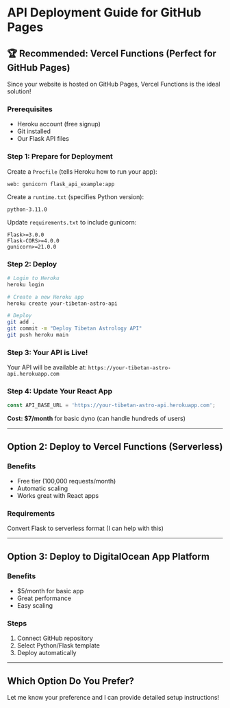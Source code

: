 # API Deployment Guide for GitHub Pages

## 🏆 Recommended: Vercel Functions (Perfect for GitHub Pages)

Since your website is hosted on GitHub Pages, Vercel Functions is the ideal solution!

### Prerequisites
- Heroku account (free signup)
- Git installed
- Our Flask API files

### Step 1: Prepare for Deployment

Create a `Procfile` (tells Heroku how to run your app):
```
web: gunicorn flask_api_example:app
```

Create a `runtime.txt` (specifies Python version):
```
python-3.11.0
```

Update `requirements.txt` to include gunicorn:
```
Flask>=3.0.0
Flask-CORS>=4.0.0
gunicorn>=21.0.0
```

### Step 2: Deploy
```bash
# Login to Heroku
heroku login

# Create a new Heroku app
heroku create your-tibetan-astro-api

# Deploy
git add .
git commit -m "Deploy Tibetan Astrology API"
git push heroku main
```

### Step 3: Your API is Live!
Your API will be available at: `https://your-tibetan-astro-api.herokuapp.com`

### Step 4: Update Your React App
```javascript
const API_BASE_URL = 'https://your-tibetan-astro-api.herokuapp.com';
```

**Cost: $7/month** for basic dyno (can handle hundreds of users)

---

## Option 2: Deploy to Vercel Functions (Serverless)

### Benefits
- Free tier (100,000 requests/month)
- Automatic scaling
- Works great with React apps

### Requirements
Convert Flask to serverless format (I can help with this)

---

## Option 3: Deploy to DigitalOcean App Platform

### Benefits  
- $5/month for basic app
- Great performance
- Easy scaling

### Steps
1. Connect GitHub repository
2. Select Python/Flask template
3. Deploy automatically

---

## Which Option Do You Prefer?

Let me know your preference and I can provide detailed setup instructions! 